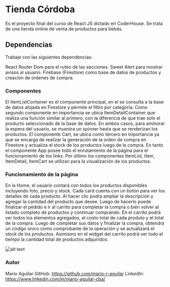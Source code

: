 # Tienda Córdoba

Es el proyecto final del curso de React JS dictado en CoderHouse.
Se trata de una tienda online de venta de productos para bebés.

## Dependencias

Trabaje con las siguientes dependencias:

React Router Dom para el ruteo de las secciones.
Sweet Alert para mostrar avisos al usuario.
Firebase (Firestore) como base de datos de productos y creación de ordenes de compra.

### Componentes

El ItemListContainer es el componente principal, en el se consulta a la base de datos alojada en Firestore y permite el filtro por categoría. Como segundo componente en importancia se ubica ItemDetailContainer que realiza una función similar al primero, con la diferencia de que trae solo el producto seleccionado de la base de datos.
En ambos casos, para aminorar la espera del usuario, se muestra un spinner hasta que se renderizan los productos.
El componente Cart, se ubica como tercero en importancia ya que se encarga de realizar la generación de la orden de compra en Firestore y actualiza el stock de los productos luego de la compra. En tanto el componente App posee todo el enrutamiento de la página para el funcionamiento de los links. Por último los componentes ItemList, Item, ItemDetail, ItemCart se utilizan para la visualización de los productos.

### Funcionamiento de la página

En la Home, el usuario contará con todos los productos disponibles incluyendo foto, precio y stock.
Cada card cuenta con un botón para ver los detalles de cada producto. Al hacer clic podrá ampliar la descripción y agregar la cantidad del producto que desee. Luego de hacerlo puede finalizar el pedido e ir al carrito para completar la compra o bien volver al listado completo de productos y continuar comprando.
En el carrito podrá ver todos los elementos agregados, el costo total de cada produto y el total de la compra. Luego de completar sus datos y finalizar la compra, obtendrá un código único como comprobante de la operación y se actualizará el stock de los productos. Asimismo en el widget del carrito podrá ver todo el tiempo la cantidad total de productos adquiridos.

![alt text](./public/images/readme.gif)

### Autor

Mario Aguilar
GitHub: https://github.com/mario-r-aguilar
LinkedIn: https://www.linkedin.com/in/mario-aguilar-cba/

